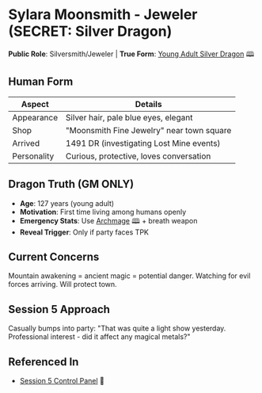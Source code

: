 # Sylara Moonsmith - Jeweler (SECRET: Silver Dragon)
**Public Role**: Silversmith/Jeweler | **True Form**: [Young Adult Silver Dragon](https://www.dndbeyond.com/monsters/5194876-adult-silver-dragon) 🕮

## Human Form
| Aspect | Details |
|--------|---------|
| Appearance | Silver hair, pale blue eyes, elegant |
| Shop | "Moonsmith Fine Jewelry" near town square |
| Arrived | 1491 DR (investigating Lost Mine events) |
| Personality | Curious, protective, loves conversation |

## Dragon Truth (GM ONLY)
- **Age**: 127 years (young adult)
- **Motivation**: First time living among humans openly
- **Emergency Stats**: Use [Archmage](https://www.dndbeyond.com/monsters/16789-archmage) 🕮 + breath weapon
- **Reveal Trigger**: Only if party faces TPK

## Current Concerns
Mountain awakening = ancient magic = potential danger.
Watching for evil forces arriving. Will protect town.

## Session 5 Approach
Casually bumps into party: "That was quite a light show yesterday.
Professional interest - did it affect any magical metals?"

## Referenced In
- [Session 5 Control Panel](../../../../notes/session-5/00-INDEX.md) 📍
